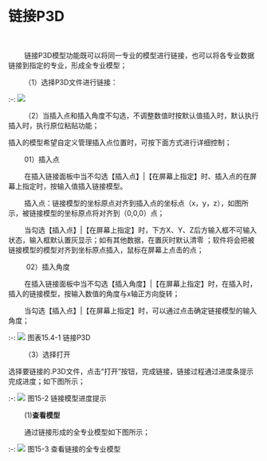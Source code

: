 #  链接P3D
<br/>

&emsp;&emsp; 链接P3D模型功能既可以将同一专业的模型进行链接，也可以将各专业数据链接到指定的专业，形成全专业模型；

&emsp;&emsp; （1）选择P3D文件进行链接：

:-: ![](images/15.4.0.png)

&emsp;&emsp; （2）当插入点和插入角度不勾选，不调整数值时按默认值插入时，默认执行插入时，执行原位粘贴功能；

插入的模型希望自定义管理插入点位置时，可按下面方式进行详细控制；

&emsp;&emsp; 01）插入点

&emsp;&emsp; 在插入链接面板中当不勾选【插入点】|【在屏幕上指定】时、插入点的在屏幕上指定时，按输入值插入链接模型。

&emsp;&emsp; 插入点：链接模型的坐标原点对齐到插入点的坐标点（x，y，z），如图所示，被链接模型的坐标原点将对齐到（0,0,0）点；

&emsp;&emsp; 当勾选【插入点】|【在屏幕上指定】时，下方X、Y、Z后方输入框不可输入状态，输入框默认置灰显示；如有其他数据，在置灰时默认清零 ；软件将会把被链接模型的模型对齐到坐标原点插入，鼠标在屏幕上点击的点；

&emsp;&emsp;  02）插入角度

&emsp;&emsp; 在插入链接面板中当不勾选【插入角度】|【在屏幕上指定】时，在插入时，插入的链接模型，按输入数值的角度与x轴正方向旋转；

&emsp;&emsp; 当勾选【插入点】|【在屏幕上指定】时，可以通过点击确定链接模型的输入角度；

:-: ![](images/15.4.1.png)
图表15.4-1 链接P3D

&emsp;&emsp; （3）选择打开

选择要链接的.P3D文件，点击“打开”按钮，完成链接，链接过程通过进度条提示完成进度；如下图所示；

:-: ![](images/15.2.png)
图15\-2 链接模型进度提示

&emsp;&emsp; (1)**查看模型**

&emsp;&emsp; 通过链接形成的全专业模型如下图所示；

:-: ![](images/15.3.png)
图15\-3 查看链接的全专业模型